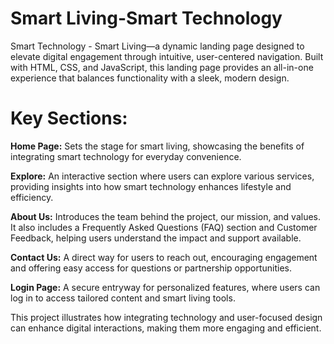 # Smart Living-Smart Technology

Smart Technology - Smart Living—a dynamic landing page designed to elevate digital engagement through intuitive, user-centered navigation. Built with HTML, CSS, and JavaScript, this landing page provides an all-in-one experience that balances functionality with a sleek, modern design.

# Key Sections:

**Home Page:** Sets the stage for smart living, showcasing the benefits of integrating smart technology for everyday convenience.

**Explore:** An interactive section where users can explore various services, providing insights into how smart technology enhances lifestyle and efficiency.

**About Us:** Introduces the team behind the project, our mission, and values. It also includes a Frequently Asked Questions (FAQ) section and Customer Feedback, helping users understand the impact and support available.

**Contact Us:** A direct way for users to reach out, encouraging engagement and offering easy access for questions or partnership opportunities.

**Login Page:** A secure entryway for personalized features, where users can log in to access tailored content and smart living tools.

This project illustrates how integrating technology and user-focused design can enhance digital interactions, making them more engaging and efficient.
